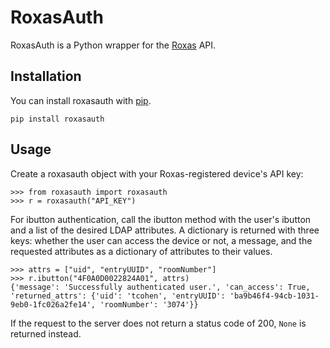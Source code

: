 # RoxasAuth
RoxasAuth is a Python wrapper for the [Roxas](https://github.com/TalCohen/roxas) API.

Installation
------------

You can install roxasauth with [pip](https://pypi.python.org/pypi/pip).

```
pip install roxasauth
```


Usage
-----

Create a roxasauth object with your Roxas-registered device's API key:

```
>>> from roxasauth import roxasauth
>>> r = roxasauth("API_KEY")
```

For ibutton authentication, call the ibutton method with the user's ibutton and a list of the desired LDAP attributes. A dictionary is returned with three keys: whether the user can access the device or not, a message, and the requested attributes as a dictionary of attributes to their values.

```
>>> attrs = ["uid", "entryUUID", "roomNumber"]
>>> r.ibutton("4F0A0D0022824A01", attrs)
{'message': 'Successfully authenticated user.', 'can_access': True, 'returned_attrs': {'uid': 'tcohen', 'entryUUID': 'ba9b46f4-94cb-1031-9eb0-1fc026a2fe14', 'roomNumber': '3074'}}
```

If the request to the server does not return a status code of 200, `None` is returned instead.
